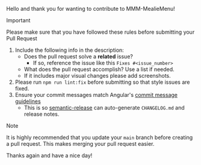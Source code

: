 Hello and thank you for wanting to contribute to MMM-MealieMenu!

> [!IMPORTANT]
> Please make sure that you have followed these rules before submitting your Pull Request

1. Include the following info in the description:
   - Does the pull request solve a **related** issue?
     - If so, reference the issue like this `Fixes #<issue_number>`
   - What does the pull request accomplish? Use a list if needed.
   - If it includes major visual changes please add screenshots.
2. Please run `npm run lint:fix` before submitting so that style issues are fixed.
3. Ensure your commit messages match Angular's [commit message guidelines](https://github.com/angular/angular/blob/master/CONTRIBUTING.md#commit)
   - This is so [semantic-release](https://github.com/semantic-release/semantic-release) can auto-generate `CHANGELOG.md` and release notes.

> [!NOTE]
> It is highly recommended that you update your `main` branch before creating a pull request. This makes merging your pull request easier.

Thanks again and have a nice day!
